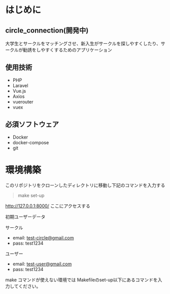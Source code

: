 # はじめに
## circle_connection(開発中)
大学生とサークルをマッチングさせ、新入生がサークルを探しやすくしたり、サークルが勧誘をしやすくするためのアプリケーション

## 使用技術
- PHP
- Laravel
- Vue.js
- Axios
- vuerouter
- vuex

## 必須ソフトウェア
- Docker
- docker-compose
- git

# 環境構築
このリポジトリをクローンしたディレクトリに移動し下記のコマンドを入力する
> make set-up

http://127.0.0.1:8000/ ここにアクセスする

初期ユーザーデータ

サークル
- email: test-circle@gmail.com
- pass: test1234

ユーザー
- email: test-user@gmail.com
- pass: test1234

make コマンドが使えない環境では
Makefileのset-up以下にあるコマンドを入力してください。
